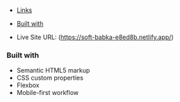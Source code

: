 


  - [Links](#links)

  - [Built with](#built-with)
  




- Live Site URL: (https://soft-babka-e8ed8b.netlify.app/)



### Built with

- Semantic HTML5 markup
- CSS custom properties
- Flexbox
- Mobile-first workflow
